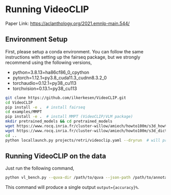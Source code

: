 # Running VideoCLIP
Paper Link: https://aclanthology.org/2021.emnlp-main.544/

## Environment Setup

First, please setup a conda environment. You can follow the same instructions with setting up the fairseq package, but we strongly recommend using the following versions,

- python=3.8.13=ha86cf86_0_cpython
- pytorch=1.12.1=py3.8_cuda11.3_cudnn8.3.2_0
- torchaudio=0.12.1=py38_cu113
- torchvision=0.13.1=py38_cu113

```bash
git clone https://github.com/ilkerkesen/VideoCLIP.git
cd VideoCLIP
pip install -e .  # install fairseq
cd examples/MMPT
pip install -e .  # install MMPT (VideoCLIP/VLM package)
mkdir pretrained_models && cd pretrained_models
wget https://www.rocq.inria.fr/cluster-willow/amiech/howto100m/s3d_howto100m.pth
wget https://www.rocq.inria.fr/cluster-willow/amiech/howto100m/s3d_dict.npy
cd ..
python locallaunch.py projects/retri/videoclip.yaml --dryrun  # will produce error, no worries
```

## Running VideoCLIP on the data

Just run the following command,
```bash
python vl_bench.py --quva-dir /path/to/quva --json-path /path/to/annotations.json
```

This command will produce a single output `output={accuracy}%`.